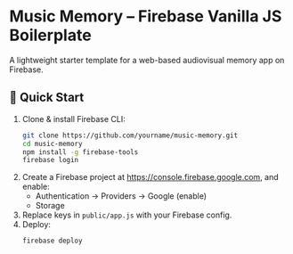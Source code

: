 # Music Memory – Firebase Vanilla JS Boilerplate

A lightweight starter template for a web-based audiovisual memory app on Firebase.

## 🚀 Quick Start
1. Clone & install Firebase CLI:
   ```bash
   git clone https://github.com/yourname/music-memory.git
   cd music-memory
   npm install -g firebase-tools
   firebase login
   ```
2. Create a Firebase project at https://console.firebase.google.com, and enable:
   - Authentication → Providers → Google (enable)
   - Storage
3. Replace keys in `public/app.js` with your Firebase config.
4. Deploy:
   ```bash
   firebase deploy
   ```
